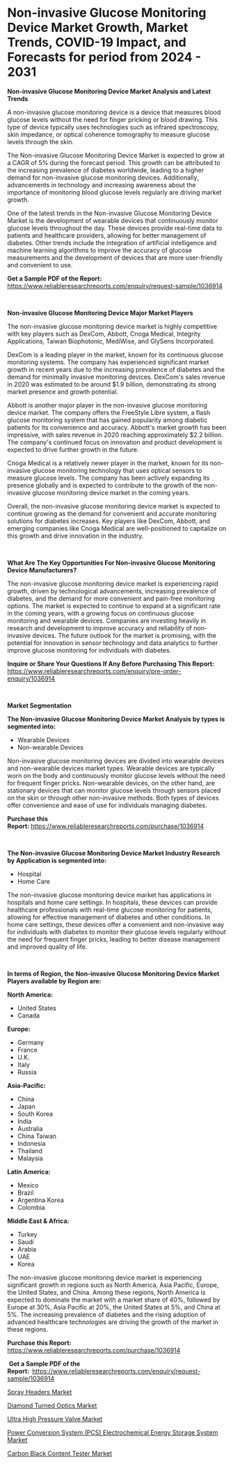 <p><h1>Non-invasive Glucose Monitoring Device Market Growth, Market Trends, COVID-19 Impact, and Forecasts for period from 2024 - 2031</h1></p><p><strong>Non-invasive Glucose Monitoring Device Market Analysis and Latest Trends</strong></p>
<p><p>A non-invasive glucose monitoring device is a device that measures blood glucose levels without the need for finger pricking or blood drawing. This type of device typically uses technologies such as infrared spectroscopy, skin impedance, or optical coherence tomography to measure glucose levels through the skin.</p><p>The Non-invasive Glucose Monitoring Device Market is expected to grow at a CAGR of 5% during the forecast period. This growth can be attributed to the increasing prevalence of diabetes worldwide, leading to a higher demand for non-invasive glucose monitoring devices. Additionally, advancements in technology and increasing awareness about the importance of monitoring blood glucose levels regularly are driving market growth.</p><p>One of the latest trends in the Non-invasive Glucose Monitoring Device Market is the development of wearable devices that continuously monitor glucose levels throughout the day. These devices provide real-time data to patients and healthcare providers, allowing for better management of diabetes. Other trends include the integration of artificial intelligence and machine learning algorithms to improve the accuracy of glucose measurements and the development of devices that are more user-friendly and convenient to use.</p></p>
<p><strong>Get a Sample PDF of the Report:&nbsp;</strong> <a href="https://www.reliableresearchreports.com/enquiry/request-sample/1036914">https://www.reliableresearchreports.com/enquiry/request-sample/1036914</a></p>
<p>&nbsp;</p>
<p><strong>Non-invasive Glucose Monitoring Device Major Market Players</strong></p>
<p><p>The non-invasive glucose monitoring device market is highly competitive with key players such as DexCom, Abbott, Cnoga Medical, Integrity Applications, Taiwan Biophotonic, MediWise, and GlySens Incorporated. </p><p>DexCom is a leading player in the market, known for its continuous glucose monitoring systems. The company has experienced significant market growth in recent years due to the increasing prevalence of diabetes and the demand for minimally invasive monitoring devices. DexCom's sales revenue in 2020 was estimated to be around $1.9 billion, demonstrating its strong market presence and growth potential.</p><p>Abbott is another major player in the non-invasive glucose monitoring device market. The company offers the FreeStyle Libre system, a flash glucose monitoring system that has gained popularity among diabetic patients for its convenience and accuracy. Abbott's market growth has been impressive, with sales revenue in 2020 reaching approximately $2.2 billion. The company's continued focus on innovation and product development is expected to drive further growth in the future.</p><p>Cnoga Medical is a relatively newer player in the market, known for its non-invasive glucose monitoring technology that uses optical sensors to measure glucose levels. The company has been actively expanding its presence globally and is expected to contribute to the growth of the non-invasive glucose monitoring device market in the coming years. </p><p>Overall, the non-invasive glucose monitoring device market is expected to continue growing as the demand for convenient and accurate monitoring solutions for diabetes increases. Key players like DexCom, Abbott, and emerging companies like Cnoga Medical are well-positioned to capitalize on this growth and drive innovation in the industry.</p></p>
<p>&nbsp;</p>
<p><strong>What Are The Key Opportunities For Non-invasive Glucose Monitoring Device Manufacturers?</strong></p>
<p><p>The non-invasive glucose monitoring device market is experiencing rapid growth, driven by technological advancements, increasing prevalence of diabetes, and the demand for more convenient and pain-free monitoring options. The market is expected to continue to expand at a significant rate in the coming years, with a growing focus on continuous glucose monitoring and wearable devices. Companies are investing heavily in research and development to improve accuracy and reliability of non-invasive devices. The future outlook for the market is promising, with the potential for innovation in sensor technology and data analytics to further improve glucose monitoring for individuals with diabetes.</p></p>
<p><strong>Inquire or Share Your Questions If Any Before Purchasing This Report:</strong> <a href="https://www.reliableresearchreports.com/enquiry/pre-order-enquiry/1036914">https://www.reliableresearchreports.com/enquiry/pre-order-enquiry/1036914</a></p>
<p>&nbsp;</p>
<p><strong>Market Segmentation</strong></p>
<p><strong>The Non-invasive Glucose Monitoring Device Market Analysis by types is segmented into:</strong></p>
<p><ul><li>Wearable Devices</li><li>Non-wearable Devices</li></ul></p>
<p><p>Non-invasive glucose monitoring devices are divided into wearable devices and non-wearable devices market types. Wearable devices are typically worn on the body and continuously monitor glucose levels without the need for frequent finger pricks. Non-wearable devices, on the other hand, are stationary devices that can monitor glucose levels through sensors placed on the skin or through other non-invasive methods. Both types of devices offer convenience and ease of use for individuals managing diabetes.</p></p>
<p><strong>Purchase this Report:&nbsp;</strong><a href="https://www.reliableresearchreports.com/purchase/1036914">https://www.reliableresearchreports.com/purchase/1036914</a></p>
<p>&nbsp;</p>
<p><strong>The Non-invasive Glucose Monitoring Device Market Industry Research by Application is segmented into:</strong></p>
<p><ul><li>Hospital</li><li>Home Care</li></ul></p>
<p><p>The non-invasive glucose monitoring device market has applications in hospitals and home care settings. In hospitals, these devices can provide healthcare professionals with real-time glucose monitoring for patients, allowing for effective management of diabetes and other conditions. In home care settings, these devices offer a convenient and non-invasive way for individuals with diabetes to monitor their glucose levels regularly without the need for frequent finger pricks, leading to better disease management and improved quality of life.</p></p>
<p>&nbsp;</p>
<p><strong>In terms of Region, the Non-invasive Glucose Monitoring Device Market Players available by Region are:</strong></p>
<p>
    <p> <strong> North America: </strong>
        <ul>
            <li>United States</li>
            <li>Canada</li>
        </ul>
        </p> 
    <p> <strong> Europe: </strong>
        <ul>
            <li>Germany</li>
            <li>France</li>
            <li>U.K.</li>
            <li>Italy</li>
            <li>Russia</li>
        </ul>
        </p> 
    <p> <strong> Asia-Pacific: </strong>
        <ul>
            <li>China</li>
            <li>Japan</li>
            <li>South Korea</li>
            <li>India</li>
            <li>Australia</li>
            <li>China Taiwan</li>
            <li>Indonesia</li>
            <li>Thailand</li>
            <li>Malaysia</li>
        </ul>
        </p> 
    <p> <strong> Latin America: </strong>
        <ul>
            <li>Mexico</li>
            <li>Brazil</li>
            <li>Argentina Korea</li>
            <li>Colombia</li>
        </ul>
        </p> 
    <p> <strong> Middle East & Africa: </strong>
        <ul>
            <li>Turkey</li>
            <li>Saudi</li>
            <li>Arabia</li>
            <li>UAE</li>
            <li>Korea</li>
        </ul>
    </p>
    </p>
<p><p>The non-invasive glucose monitoring device market is experiencing significant growth in regions such as North America, Asia Pacific, Europe, the United States, and China. Among these regions, North America is expected to dominate the market with a market share of 40%, followed by Europe at 30%, Asia Pacific at 20%, the United States at 5%, and China at 5%. The increasing prevalence of diabetes and the rising adoption of advanced healthcare technologies are driving the growth of the market in these regions.</p></p>
<p><strong>Purchase this Report: </strong><a href="https://www.reliableresearchreports.com/purchase/1036914">https://www.reliableresearchreports.com/purchase/1036914</a></p>
<p>&nbsp;<strong>Get a Sample PDF of the Report:&nbsp;&nbsp;</strong><a href="https://www.reliableresearchreports.com/enquiry/request-sample/1036914">https://www.reliableresearchreports.com/enquiry/request-sample/1036914</a></p>
<p><strong></strong></p>
<p><p><a href="https://medium.com/@shirleysullivan73/spray-headers-market-trends-and-market-analysis-forecasted-for-period-2024-2031-eae1bc185593">Spray Headers Market</a></p><p><a href="https://medium.com/@mildredlawson1937/diamond-turned-optics-market-comprehensive-assessment-by-type-application-and-geography-37f4165e455b">Diamond Turned Optics Market</a></p><p><a href="https://medium.com/@emmyrolfson8689/ultra-high-pressure-valve-nbsp-market-focuses-on-market-share-size-and-projected-forecast-till-8a13c3f367c0">Ultra High Pressure Valve Market</a></p><p><a href="https://github.com/aliciawhite5576/Market-Research-Report-List-3/blob/main/power-conversion-system-pcs-electrochemical-energy-storage-system-market.md">Power Conversion System (PCS) Electrochemical Energy Storage System Market</a></p><p><a href="https://medium.com/@shirleysullivan73/carbon-black-content-tester-market-furnishes-information-on-market-share-market-trends-and-market-302d94cb67f4">Carbon Black Content Tester Market</a></p></p>